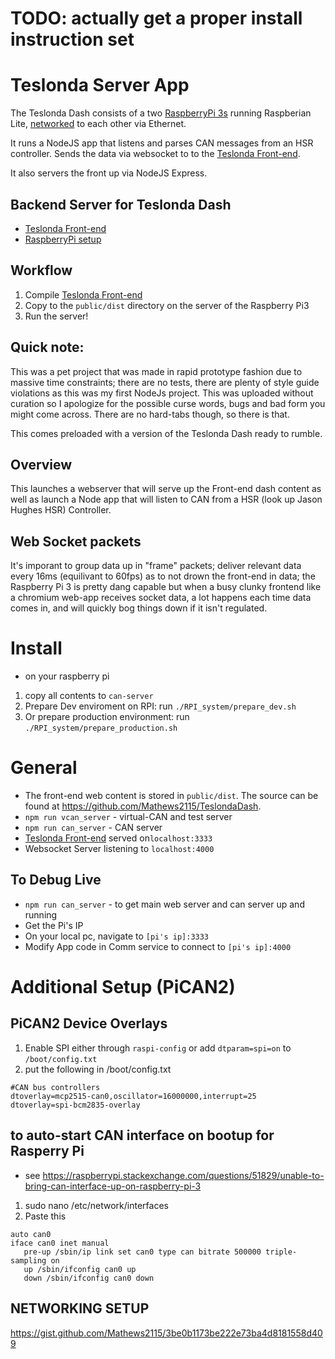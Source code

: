 # TODO: actually get a proper install instruction set

# Teslonda Server App
The Teslonda Dash consists of a two [RaspberryPi 3s](https://gist.github.com/Mathews2115/ed3dbd8623ee815a7bed363dbc7c73a6) running Raspberian Lite, [networked](https://gist.github.com/Mathews2115/3be0b1173be222e73ba4d8181558d409) to each other via Ethernet. 

It runs a NodeJS app that listens and parses CAN messages from an HSR controller. Sends the data via websocket to to the [Teslonda Front-end](https://github.com/Mathews2115/TeslondaDash).

It also servers the front up via NodeJS Express.

## Backend Server for Teslonda Dash
- [Teslonda Front-end](https://github.com/Mathews2115/TeslondaDash)
- [RaspberryPi setup](https://gist.github.com/Mathews2115/ed3dbd8623ee815a7bed363dbc7c73a6)

## Workflow
1. Compile [Teslonda Front-end](https://github.com/Mathews2115/TeslondaDash)
2. Copy to the `public/dist` directory on the server of the Raspberry Pi3
3. Run the server!

## Quick note:
This was a pet project that was made in rapid prototype fashion due to massive time constraints;  there are no tests, there are plenty of style guide violations as this was my first NodeJs project.  This was uploaded without curation so I apologize for the possible curse words, bugs and bad form you might come across.  There are no hard-tabs though, so there is that.

This comes preloaded with a version of the Teslonda Dash ready to rumble.

## Overview
This launches a webserver that will serve up the Front-end dash content as well as launch a Node app that will listen to CAN from a HSR (look up Jason Hughes HSR) Controller.

## Web Socket packets
It's imporant to group data up in "frame" packets;  deliver relevant data every 16ms (equilivant to 60fps) as to not drown the front-end in data; the Raspberry Pi 3 is pretty dang capable but when a busy clunky frontend like a chromium web-app receives socket data, a lot happens each time data comes in, and will quickly bog things down if it isn't regulated.   

# Install
* on your raspberry pi
1. copy all contents to `can-server` 
2. Prepare Dev enviroment on RPI: run `./RPI_system/prepare_dev.sh`
3. Or prepare production environment: run `./RPI_system/prepare_production.sh`

# General
* The front-end web content is stored in `public/dist`.  The source can be found at https://github.com/Mathews2115/TeslondaDash.
* `npm run vcan_server` - virtual-CAN and test server
* `npm run can_server` -  CAN server
* [Teslonda Front-end](https://github.com/Mathews2115/TeslondaDash) served on`localhost:3333`
* Websocket Server listening to `localhost:4000`

## To Debug Live
* `npm run can_server` - to get main web server and can server up and running
* Get the Pi's IP
* On your local pc, navigate to `[pi's ip]:3333`
* Modify App code in Comm service to connect to `[pi's ip]:4000`

# Additional Setup (PiCAN2)
## PiCAN2 Device Overlays
1. Enable SPI either through `raspi-config` or add `dtparam=spi=on` to `/boot/config.txt`
2. put the following in /boot/config.txt
```
#CAN bus controllers
dtoverlay=mcp2515-can0,oscillator=16000000,interrupt=25
dtoverlay=spi-bcm2835-overlay
```

## to auto-start CAN interface on bootup for Rasperry Pi
* see  https://raspberrypi.stackexchange.com/questions/51829/unable-to-bring-can-interface-up-on-raspberry-pi-3
1. sudo nano /etc/network/interfaces
2. Paste this
```
auto can0
iface can0 inet manual
   pre-up /sbin/ip link set can0 type can bitrate 500000 triple-sampling on
   up /sbin/ifconfig can0 up
   down /sbin/ifconfig can0 down
```

## NETWORKING SETUP
https://gist.github.com/Mathews2115/3be0b1173be222e73ba4d8181558d409
